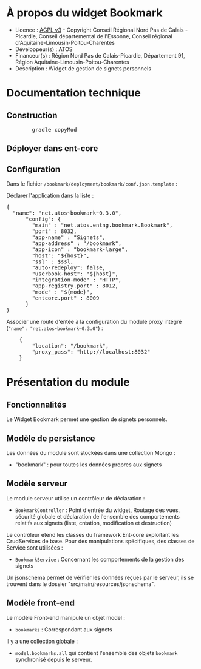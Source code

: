 # À propos du widget Bookmark

* Licence : [AGPL v3](http://www.gnu.org/licenses/agpl.txt) - Copyright Conseil Régional Nord Pas de Calais - Picardie, Conseil départemental de l'Essonne, Conseil régional d'Aquitaine-Limousin-Poitou-Charentes
* Développeur(s) : ATOS
* Financeur(s) : Région Nord Pas de Calais-Picardie,  Département 91, Région Aquitaine-Limousin-Poitou-Charentes
* Description : Widget de gestion de signets personnels

# Documentation technique

## Construction

<pre>
		gradle copyMod
</pre>

## Déployer dans ent-core

## Configuration

Dans le fichier `/bookmark/deployment/bookmark/conf.json.template` :

Déclarer l'application dans la liste :
<pre>
{
  "name": "net.atos~bookmark~0.3.0",
      "config": {
	    "main" : "net.atos.entng.bookmark.Bookmark",
	    "port" : 8032,
	    "app-name" : "Signets",
	    "app-address" : "/bookmark",
	    "app-icon" : "bookmark-large",
	    "host": "${host}",
	    "ssl" : $ssl,
	    "auto-redeploy": false,
	    "userbook-host": "${host}",
	    "integration-mode" : "HTTP",
	    "app-registry.port" : 8012,
	    "mode" : "${mode}",
	    "entcore.port" : 8009
      }
}
</pre>

Associer une route d'entée à la configuration du module proxy intégré (`"name": "net.atos~bookmark~0.3.0"`) :
<pre>
	{
		"location": "/bookmark",
		"proxy_pass": "http://localhost:8032"
	}
</pre>

# Présentation du module

## Fonctionnalités

Le Widget Bookmark permet une gestion de signets personnels.

## Modèle de persistance

Les données du module sont stockées dans une collection Mongo :
 - "bookmark" : pour toutes les données propres aux signets

## Modèle serveur

Le module serveur utilise un contrôleur de déclaration :

* `BookmarkController` : Point d'entrée du widget, Routage des vues, sécurité globale et déclaration de l'ensemble des comportements relatifs aux signets (liste, création, modification et destruction)

Le contrôleur étend les classes du framework Ent-core exploitant les CrudServices de base. Pour des manipulations spécifiques, des classes de Service sont utilisées :

* `BookmarkService` : Concernant les comportements de la gestion des signets

Un jsonschema permet de vérifier les données reçues par le serveur, ils se trouvent dans le dossier "src/main/resources/jsonschema".

## Modèle front-end

Le modèle Front-end manipule un objet model :

* `bookmarks` : Correspondant aux signets

Il y a une collection globale :

* `model.bookmarks.all` qui contient l'ensemble des objets `bookmark` synchronisé depuis le serveur.
